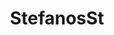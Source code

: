 ---
title: StefanosSt
github: https://github.com/StefanosSt
mode: dark
transition: 1.2s
score: 88.4
archetype:
- Cool Banner
---